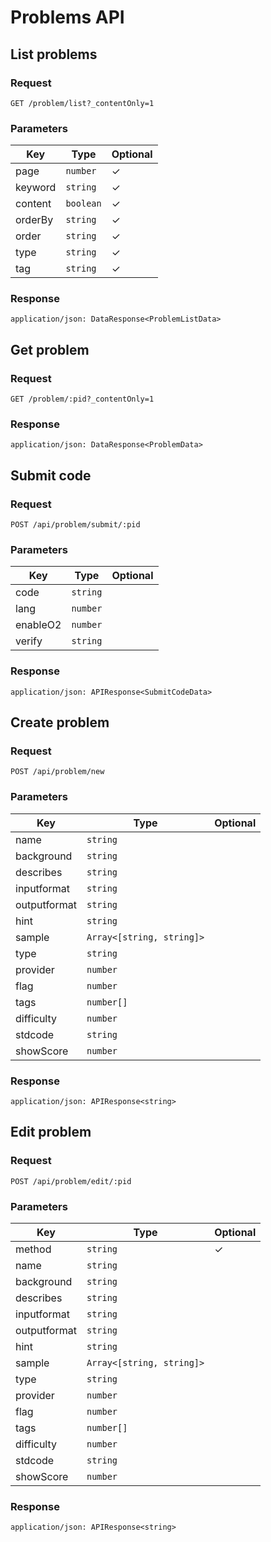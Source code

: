 # Problems API

## List problems

### Request

```
GET /problem/list?_contentOnly=1
```

### Parameters

| Key | Type | Optional |
|-|-|-|
| page | `number` | ✓ |
| keyword | `string` | ✓ |
| content | `boolean` | ✓ |
| orderBy | `string` | ✓ |
| order | `string` | ✓ |
| type | `string` | ✓ |
| tag | `string` | ✓ |

### Response

```
application/json: DataResponse<ProblemListData>
```

## Get problem

### Request

```
GET /problem/:pid?_contentOnly=1
```

### Response

```
application/json: DataResponse<ProblemData>
```

## Submit code

### Request

```
POST /api/problem/submit/:pid
```

### Parameters

| Key | Type | Optional |
|-|-|-|
| code | `string` | |
| lang | `number` | |
| enableO2 | `number` | |
| verify | `string` | |

### Response

```
application/json: APIResponse<SubmitCodeData>
```

## Create problem

### Request

```
POST /api/problem/new
```

### Parameters

| Key | Type | Optional |
|-|-|-|
| name | `string` | |
| background | `string` | |
| describes | `string` | |
| inputformat | `string` | |
| outputformat | `string` | |
| hint | `string` | |
| sample | `Array<[string, string]>` | |
| type | `string` | |
| provider | `number` | |
| flag | `number` | |
| tags | `number[]` | |
| difficulty | `number` | |
| stdcode | `string` | |
| showScore | `number` | |

### Response

```
application/json: APIResponse<string>
```

## Edit problem

### Request

```
POST /api/problem/edit/:pid
```

### Parameters

| Key | Type | Optional |
|-|-|-|
| method | `string` | ✓ |
| name | `string` | |
| background | `string` | |
| describes | `string` | |
| inputformat | `string` | |
| outputformat | `string` | |
| hint | `string` | |
| sample | `Array<[string, string]>` | |
| type | `string` | |
| provider | `number` | |
| flag | `number` | |
| tags | `number[]` | |
| difficulty | `number` | |
| stdcode | `string` | |
| showScore | `number` | |

### Response

```
application/json: APIResponse<string>
```

